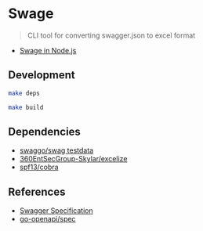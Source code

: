 # Swage

> CLI tool for converting swagger.json to excel format

- [Swage in Node.js](https://github.com/markruler/swage-js)

## Development

```bash
make deps
```

```bash
make build
```

## Dependencies

- [swaggo/swag testdata](https://github.com/swaggo/swag/tree/v1.7.0/testdata)
- [360EntSecGroup-Skylar/excelize](https://github.com/360EntSecGroup-Skylar/excelize)
- [spf13/cobra](https://github.com/spf13/cobra)

## References

- [Swagger Specification](https://swagger.io/docs/specification)
- [go-openapi/spec](https://github.com/go-openapi/spec)
